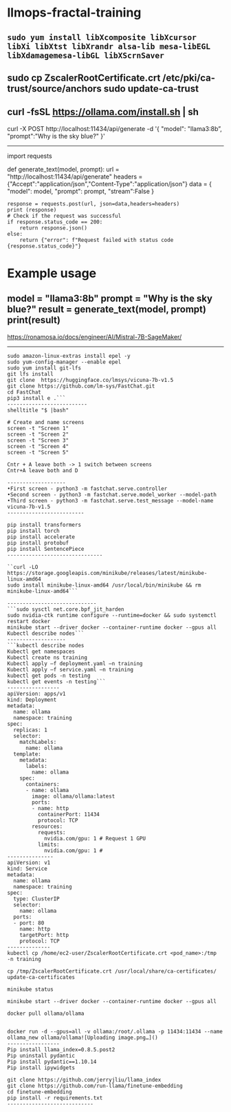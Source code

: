 # llmops-fractal-training

```sudo yum install libXcomposite libXcursor libXi libXtst libXrandr alsa-lib mesa-libEGL libXdamagemesa-libGL libXScrnSaver```
------------------------------------------------
sudo cp ZscalerRootCertificate.crt /etc/pki/ca-trust/source/anchors
sudo update-ca-trust
-----------------------
curl -fsSL https://ollama.com/install.sh | sh
-----------------------------------
curl -X POST http://localhost:11434/api/generate -d '{
  "model": "llama3:8b”,
  "prompt":"Why is the sky blue?"
}'

----------------------------------
import requests

def generate_text(model, prompt):
    url = "http://localhost:11434/api/generate"
    headers = {"Accept":"application/json","Content-Type":"application/json"}
    data = {
        "model": model,
        "prompt": prompt,
        "stream":False
    }

    response = requests.post(url, json=data,headers=headers)
    print (response)
    # Check if the request was successful
    if response.status_code == 200:
        return response.json()
    else:
        return {"error": f"Request failed with status code {response.status_code}"}

# Example usage
model = "llama3:8b"
prompt = "Why is the sky blue?"
result = generate_text(model, prompt)
print(result)
------------------------------------
https://ronamosa.io/docs/engineer/AI/Mistral-7B-SageMaker/

----------------
```sudo yum install -y amazon-linux-extras
sudo amazon-linux-extras install epel -y
sudo yum-config-manager --enable epel
sudo yum install git-lfs
git lfs install
git clone  https://huggingface.co/lmsys/vicuna-7b-v1.5
git clone https://github.com/lm-sys/FastChat.git
cd FastChat
pip3 install e .```
--------------------------
shelltitle "$ |bash"

# Create and name screens
screen -t "Screen 1"
screen -t "Screen 2"
screen -t "Screen 3"
screen -t "Screen 4"
screen -t "Screen 5"

Cntr + A leave both -> 1 switch between screens
Cntr+A leave both and D

-------------------
•First screen - python3 -m fastchat.serve.controller
•Second screen - python3 -m fastchat.serve.model_worker --model-path
•Third screen - python3 -m fastchat.serve.test_message --model-name vicuna-7b-v1.5
-------------------------

pip install transformers
pip install torch
pip install accelerate
pip install protobuf
pip install SentencePiece
-------------------------------

``curl -LO https://storage.googleapis.com/minikube/releases/latest/minikube-linux-amd64
sudo install minikube-linux-amd64 /usr/local/bin/minikube && rm minikube-linux-amd64```

-----------------------------
```sudo sysctl net.core.bpf_jit_harden
sudo nvidia-ctk runtime configure --runtime=docker && sudo systemctl restart docker
minikube start --driver docker --container-runtime docker --gpus all
Kubectl describe nodes```
-------------------
```kubectl describe nodes
Kubectl get namespaces
Kubectl create ns training
Kubectl apply –f deployment.yaml –n training
Kubectl apply –f service.yaml –n training
kubectl get pods -n testing
kubectl get events -n testing```
-----------------
apiVersion: apps/v1
kind: Deployment
metadata:
  name: ollama
  namespace: training
spec:
  replicas: 1
  selector:
    matchLabels:
      name: ollama
  template:
    metadata:
      labels:
        name: ollama
    spec:
      containers:
      - name: ollama
        image: ollama/ollama:latest
        ports:
        - name: http
          containerPort: 11434
          protocol: TCP
        resources:
          requests:
            nvidia.com/gpu: 1 # Request 1 GPU
          limits:
            nvidia.com/gpu: 1 #
---------------
apiVersion: v1
kind: Service
metadata:
  name: ollama
  namespace: training
spec:
  type: ClusterIP
  selector:
    name: ollama
  ports:
  - port: 80
    name: http
    targetPort: http
    protocol: TCP
--------------
kubectl cp /home/ec2-user/ZscalerRootCertificate.crt <pod_name>:/tmp  -n training

cp /tmp/ZscalerRootCertificate.crt /usr/local/share/ca-certificates/
update-ca-certificates

minikube status

minikube start --driver docker --container-runtime docker --gpus all

docker pull ollama/ollama


docker run -d --gpus=all -v ollama:/root/.ollama -p 11434:11434 --name ollama_new ollama/ollama![Uploading image.png…]()
-----------------
Pip install llama_index=0.8.5.post2
Pip uninstall pydantic
Pip install pydantic==1.10.14
Pip install ipywidgets

git clone https://github.com/jerryjliu/llama_index
git clone https://github.com/run-llama/finetune-embedding
cd finetune-embedding
pip install -r requirements.txt
----------------------------
